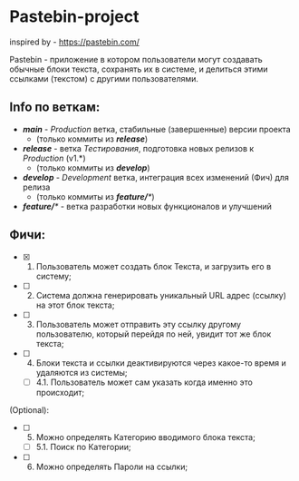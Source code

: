 # Pastebin-project
inspired by - https://pastebin.com/

Pastebin - приложение в котором пользователи могут создавать обычные блоки текста, сохранять их в системе, и делиться этими ссылками (текстом) с другими пользователями.

## Info по веткам:
- _**main**_ - _Production_ ветка, стабильные (завершенные) версии проекта 
  - (только коммиты из _**release**_)
- _**release**_ - ветка _Тестирования_, подготовка новых релизов к _Production_ (v1.*)
  - (только коммиты из _**develop**_)
- _**develop**_ - _Development_ ветка, интеграция всех изменений (Фич) для релиза
  - (только коммиты из _**feature/***_)
- _**feature/***_ - ветка разработки новых функционалов и улучшений 


## Фичи:
- [x] 1. Пользователь может создать блок Текста, и загрузить его в систему;
- [ ] 2. Система должна генерировать уникальный URL адрес (ссылку) на этот блок текста;
- [ ] 3. Пользователь может отправить эту ссылку другому пользователю, который перейдя по ней, увидит тот же блок текста;
- [ ] 4. Блоки текста и ссылки деактивируются через какое-то время и удаляются из системы;
  - [ ] 4.1. Пользователь может сам указать когда именно это происходит;

(Optional):
- [ ] 5. Можно определять Категорию вводимого блока текста;
  - [ ] 5.1. Поиск по Категории;
- [ ] 6. Можно определять Пароли на ссылки;
